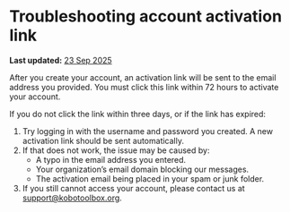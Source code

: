 # Troubleshooting account activation link 
**Last updated:** <a href="https://github.com/kobotoolbox/docs/blob/ff048ad1ff92d1ff11d6bd09a3cfe460a607cc2e/source/activation_link.md" class="reference">23 Sep 2025</a>

After you create your account, an activation link will be sent to the email address you provided. You must click this link within 72 hours to activate your account.

If you do not click the link within three days, or if the link has expired:
1. Try logging in with the username and password you created. A new activation link should be sent automatically.
2. If that does not work, the issue may be caused by:
    * A typo in the email address you entered.
    * Your organization’s email domain blocking our messages.
    * The activation email being placed in your spam or junk folder.
3. If you still cannot access your account, please contact us at [support@kobotoolbox.org](support@kobotoolbox.org).
